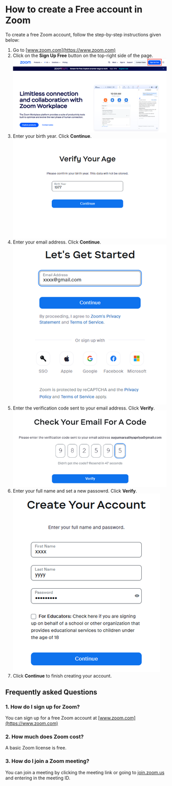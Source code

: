 # How to create a Free account in Zoom 

To create a free Zoom account, follow the step-by-step instructions given below: 

1. Go to  [www.zoom.com](https://www.zoom.com)
2. Click on the **Sign Up Free** button on the top-right side of the page.
   ![Signup button](images/2025-08-29-11-35-47.png)
3. Enter your birth year. Click **Continue**.
   ![Signup button](images/2025-08-29-11-43-00.png)
4. Enter your email address. Click **Continue**.
   ![Signup button](images/2025-08-29-11-45-32.png)
5. Enter the verification code sent to your email address. Click **Verify**.
   ![Signup button](images/2025-08-29-11-49-03.png)
6. Enter your full name and set a new passowrd. Click **Verify**.
   ![Signup button](images/2025-08-29-11-52-30.png)
8. Click **Continue** to finish creating your account.

<h2><b>Frequently asked Questions</b></h2>

### 1. How do I sign up for Zoom?
You can sign up for a free Zoom account at [www.zoom.com](https://www.zoom.com)

### 2. How much does Zoom cost?
A basic Zoom license is free. 

### 3. How do I join a Zoom meeting?

You can join a meeting by clicking the meeting link or going to [join.zoom.us](https://join.zoom.us) and entering in the meeting ID.     




